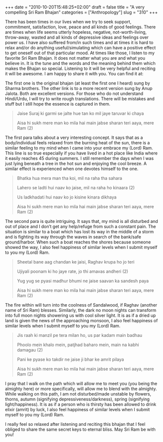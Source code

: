 +++
date = "2010-10-20T15:48:25+02:00"
draft = false
title = "A very compelling Sri Ram Bhajan"
categories = ["Anthropology"]
slug = "310"
+++

There has been times in our lives when we try to seek support, commitment, satisfaction, love, peace and all kinds of good feelings. There are times when life seems utterly hopeless, negative, not-worth-living, throw-away, wasted and all kinds of depressive ideas and feelings over power us. I have also suffered from/in such times and at times it is hard to relax and/or do anything useful/simulating which can have a positive effect to get oneself out of that particular mood. At times like those, I listen to my favorite Sri Ram Bhajan. It does not matter what you are and what you believe in. It is the tune and the words and the meaning behind them which makes the Bhajan so special. Listening to it will be very helpful and reciting it will be awesome. I am happy to share it with you. You can find it at:

The first one is the original bhajan (at least the first one I heard) sung by Sharma brothers. The other link is to a more recent version sung by Anup Jalota. Both are excellent versions. For those who do not understand Hindi/Urdu, I will try to write rough translations. There will be mistakes and stuff but I still hope the essence is captured in them.

> Jaise Suraj ki garmi se jalte hue tan ko mil jaye taruvar ki chaya
> 
> Aisa hi sukh mere man ko mila hai main jabse sharan teri aaya, mere Ram (2)

The first para talks about a very interesting concept. It says that as a body/individual feels relaxed from the burning heat of the sun, there is a similar feeling to my mind when I came into your embrace my (Lord) Ram. This line is so true especially if you have lived in a hot place like India where it easily reaches 45 during summers. I still remember the days when I was just lying beneath a tree in the hot sun and enjoying the cool breeze. A similar effect is experienced when one devotes himself to the one.

> Bhatka hua mera man tha koi, mil na raha tha sahara
> 
> Lahero se ladti hui naav ko jaise, mil na raha ho kinaara (2)
> 
> Us ladkhadati hui naav ko jo kisine kinara dikhaya
> 
> Aisa hi sukh mere man ko mila hai main jabse sharan teri aaya, mere Ram (2)

The second para is quite intriguing. It says that, my mind is all disturbed and out of place and I don’t get any help/refuge from such a constant pain. The situation is similar to a boat which has lost its way in the middle of a storm and is fighting its way through the waves in search of the bank/safe ground/harbor. When such a boat reaches the shores because someone showed the way, I also feel happiness of similar levels when I submit myself to you my (Lord) Ram.

> Sheetal bane aag chandan ke jaisi, Raghav krupa ho jo teri
> 
> Ujiyali poonam ki ho jaye rate, jo thi amavas andheri (2)
> 
> Yug yug se pyasi madhur bhumi ne jaise saavan ka sandesh paya
> 
> Aisa hi sukh mere man ko mila hai main jabse sharan teri aaya, mere Ram (2)

The fire within will turn into the coolness of Sandalwood, if Raghav (another name of Sri Ram) blesses. Similarly, the dark no moon nights can transform into full moon nights showering us with cool silver light. It is as if a dried up land is given the news of the approaching monsoon, I also feel happiness of similar levels when I submit myself to you my (Lord) Ram.

> Jis raah ki manzil pe tera milan ho, us par kadam main badhau
> 
> Phoolo mein khalo mein, patjhad baharo mein, main na kabhi damagau (2)
> 
> Pani ke pyase ko takdir ne jaise ji bhar ke amrit pilaya
> 
> Aisa hi sukh mere man ko mila hai main jabse sharan teri aaya, mere Ram (2)

I pray that I walk on the path which will allow me to meet you (you being the almighty here) or more specifically, will allow me to blend with the almighty. While walking on this path, I am not disturbed/made unstable by flowers, thorns, autumn (signifying depressiveness/darkness), spring (signifying light/happiness). It is as if a person who is thirsty has been allowed to drink elixir (amrit) by luck, I also feel happiness of similar levels when I submit myself to you my (Lord) Ram.

I really feel so relaxed after listening and reciting this bhajan that I feel obliged to share the same secret keys to eternal bliss. May Sri Ram be with you!
